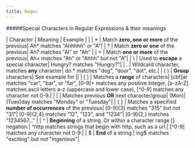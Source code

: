 ```yaml
---
title: Regex
---
```


#####Special Characters in Regular Expressions & their meanings

| Character | Meaning   | Example   |
|
| *         | Match **zero, one or more** of the previous| Ah* matches "Ahhhhh" or "A"|
| ?         | Match **zero or one** of the previous| Ah? matches "Al" or "Ah" |
| +         | Match **one or more** of the previous| Ah+ matches "Ah" or "Ahhh" but not "A"|
| \         | Used to **escape** a special character| Hungry\? matches "Hungry?"|
| .         | Wildcard character, matches **any** character| do.* matches "dog", "door", "dot", etc.|
| ( )       | **Group** characters| See example for &#124;|
| [ ]       | Matches a **range** of characters| [cbf]ar matches "car", "bar", or "far",  [0-9]+ matches any positive integer, [a-zA-Z] matches ascii letters a-z (uppercase and lower case), [^0-9] matches any character not 0-9.|
| &#124;       | Matches previous **OR** next character/group| (Mon)&#124;(Tues)day matches "Monday" or "Tuesday"|
| { }       | Matches a specified **number of occurrences** of the previous| [0-9]{3} matches "315" but not "31"&#124; [0-9]{2,4} matches "12", "123", and "1234"&#124; [0-9]{2,} matches "1234567..." |
| ^         | **Beginning** of a string. Or within a character range [] negation.| ^http matches strings that begin with http, such as a url.&#124; [^0-9] matches any character not 0-9.|
| $         | **End** of a string.| ing$ matches "exciting" but not "ingenious"|



